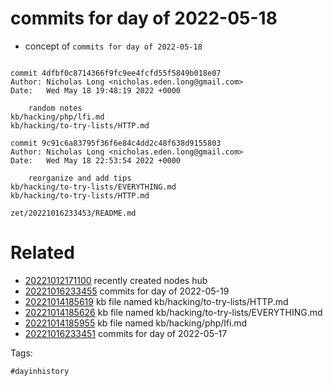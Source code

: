 # commits for day of 2022-05-18

- concept of `commits for day of 2022-05-18`

```

commit 4dfbf0c8714366f9fc9ee4fcfd55f5849b018e07
Author: Nicholas Long <nicholas.eden.long@gmail.com>
Date:   Wed May 18 19:48:19 2022 +0000

    random notes
kb/hacking/php/lfi.md
kb/hacking/to-try-lists/HTTP.md

commit 9c91c6a83795f36f6e84c4dd2c48f638d9155803
Author: Nicholas Long <nicholas.eden.long@gmail.com>
Date:   Wed May 18 22:53:54 2022 +0000

    reorganize and add tips
kb/hacking/to-try-lists/EVERYTHING.md
kb/hacking/to-try-lists/HTTP.md
```

` zet/20221016233453/README.md `

# Related

- [20221012171100](/zet/20221012171100/README.md) recently created nodes hub
- [20221016233455](/zet/20221016233455/README.md) commits for day of 2022-05-19
- [20221014185619](/zet/20221014185619/README.md) kb file named kb/hacking/to-try-lists/HTTP.md
- [20221014185626](/zet/20221014185626/README.md) kb file named kb/hacking/to-try-lists/EVERYTHING.md
- [20221014185955](/zet/20221014185955/README.md) kb file named kb/hacking/php/lfi.md
- [20221016233451](/zet/20221016233451/README.md) commits for day of 2022-05-17

Tags:

    #dayinhistory
